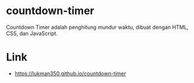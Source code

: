 # countdown-timer

Countdown Timer adalah penghitung mundur waktu, dibuat dengan HTML, CSS, dan JavaScript.

# Link

- https://lukman350.github.io/countdown-timer
